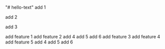 "# hello-text" 
add 1

add 2

add 3

add feature 1
add feature 2
add 4
add 5
add 6
add feature 3
add feature 4
add feature 5
add 4
add 5
add 6

